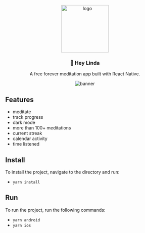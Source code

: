 <p align="center">
  <img src="https://avatars.githubusercontent.com/u/88053790" alt="logo" height="150"/>
</p>
<h3 align="center">
  🧘 Hey Linda
</h3>
<p align="center">
  A free forever meditation app built with React Native.
</p>
<p align="center">
  <img src="https://user-images.githubusercontent.com/3059371/127218639-9b801064-97df-4eb6-9518-94b09c42e031.jpg" alt="banner" />
</p>

## Features

- meditate
- track progress
- dark mode
- more than 100+ meditations
- current streak
- calendar activity
- time listened

## Install

To install the project, navigate to the directory and run:

- `yarn install`

## Run

To run the project, run the following commands:

- `yarn android`
- `yarn ios`
